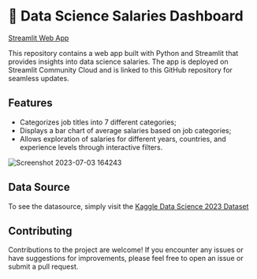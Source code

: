 # 🧨 Data Science Salaries Dashboard

[Streamlit Web App](https://ds-salaries.streamlit.app/)

This repository contains a web app built with Python and Streamlit that provides insights into data science salaries. 
The app is deployed on Streamlit Community Cloud and is linked to this GitHub repository for seamless updates.

## Features

- Categorizes job titles into 7 different categories;
- Displays a bar chart of average salaries based on job categories;
- Allows exploration of salaries for different years, countries, and experience levels through interactive filters.

![Screenshot 2023-07-03 164243](https://github.com/NickTimosh/data_science_salaries_app/assets/116592259/62fa4918-c3d2-4328-845e-18d3725e5543)

## Data Source

To see the datasource, simply visit the [Kaggle Data Science 2023 Dataset](https://www.kaggle.com/datasets/arnabchaki/data-science-salaries-2023) 

## Contributing

Contributions to the project are welcome! If you encounter any issues or have suggestions for improvements, please feel free to open an issue or submit a pull request.
